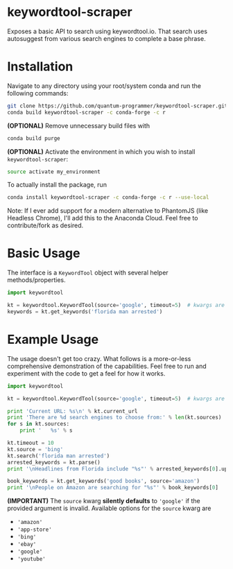 # keywordtool-scraper
Exposes a basic API to search using keywordtool.io. That search uses autosuggest from various search engines to complete a base phrase.

# Installation
Navigate to any directory using your root/system conda and run the following commands:
```bash
git clone https://github.com/quantum-programmer/keywordtool-scraper.git
conda build keywordtool-scraper -c conda-forge -c r
```

**(OPTIONAL)** Remove unnecessary build files with
```bash
conda build purge
```

**(OPTIONAL)** Activate the environment in which you wish to install `keywordtool-scraper`:
```bash
source activate my_environment
```

To actually install the package, run
```bash
conda install keywordtool-scraper -c conda-forge -c r --use-local
```

Note: If I ever add support for a modern alternative to PhantomJS (like Headless Chrome), I'll add this to the Anaconda Cloud. Feel free to contribute/fork as desired.


# Basic Usage
The interface is a `KeywordTool` object with several helper methods/properties.
```python
import keywordtool

kt = keywordtool.KeywordTool(source='google', timeout=5)  # kwargs are optional
keywords = kt.get_keywords('florida man arrested')
```

# Example Usage
The usage doesn't get too crazy. What follows is a more-or-less comprehensive demonstration of the capabilities. Feel free to run and experiment with the code to get a feel for how it works.
```python
import keywordtool

kt = keywordtool.KeywordTool(source='google', timeout=5)  # kwargs are optional

print 'Current URL: %s\n' % kt.current_url
print 'There are %d search engines to choose from:' % len(kt.sources)
for s in kt.sources:
    print '   %s' % s

kt.timeout = 10
kt.source = 'bing'
kt.search('florida man arrested')
arrested_keywords = kt.parse()
print '\nHeadlines from Florida include "%s"' % arrested_keywords[0].upper()

book_keywords = kt.get_keywords('good books', source='amazon')
print '\nPeople on Amazon are searching for "%s"' % book_keywords[0]
```

**(IMPORTANT)** The `source` kwarg **silently defaults** to `'google'` if the provided argument is invalid. Available options for the `source` kwarg are
* `'amazon'`
* `'app-store'`
* `'bing'`
* `'ebay'`
* `'google'`
* `'youtube'`
